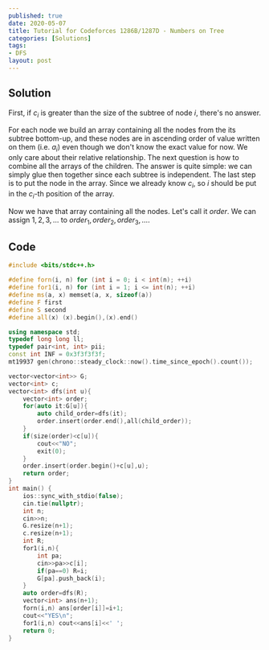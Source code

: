 ```yaml
---
published: true
date: 2020-05-07
title: Tutorial for Codeforces 1286B/1287D - Numbers on Tree
categories: [Solutions]
tags:
- DFS
layout: post
---
```



## Solution

First, if $c_i$ is greater than the size of the subtree of node $i$, there's no answer.

For each node we build an array containing all the nodes from the its subtree bottom-up, and these nodes are in ascending order of value written on them (i.e. $a_i$) even though we don't know the exact value for now. We only care about their relative relationship. The next question is how to combine all the arrays of the children. The answer is quite simple: we can simply glue then together since each subtree is independent. The last step is to put the node in the array. Since we already know $c_i$, so $i$ should be put in the $c_i$-th position of the array.

Now we have that array containing all the nodes. Let's call it $order$. We can assign $1,2,3,\dots$ to $order_1,order_2,order_3,\dots$.

## Code
```cpp
#include <bits/stdc++.h>

#define forn(i, n) for (int i = 0; i < int(n); ++i)
#define for1(i, n) for (int i = 1; i <= int(n); ++i)
#define ms(a, x) memset(a, x, sizeof(a))
#define F first
#define S second
#define all(x) (x).begin(),(x).end()

using namespace std;
typedef long long ll;
typedef pair<int, int> pii;
const int INF = 0x3f3f3f3f;
mt19937 gen(chrono::steady_clock::now().time_since_epoch().count());

vector<vector<int>> G;
vector<int> c;
vector<int> dfs(int u){
    vector<int> order;
    for(auto it:G[u]){
        auto child_order=dfs(it);
        order.insert(order.end(),all(child_order));
    }
    if(size(order)<c[u]){
        cout<<"NO";
        exit(0);
    }
    order.insert(order.begin()+c[u],u);
    return order;
}
int main() {
    ios::sync_with_stdio(false);
    cin.tie(nullptr);
    int n;
    cin>>n;
    G.resize(n+1);
    c.resize(n+1);
    int R;
    for1(i,n){
        int pa;
        cin>>pa>>c[i];
        if(pa==0) R=i;
        G[pa].push_back(i);
    }
    auto order=dfs(R);
    vector<int> ans(n+1);
    forn(i,n) ans[order[i]]=i+1;
    cout<<"YES\n";
    for1(i,n) cout<<ans[i]<<' ';
    return 0;
}
```
